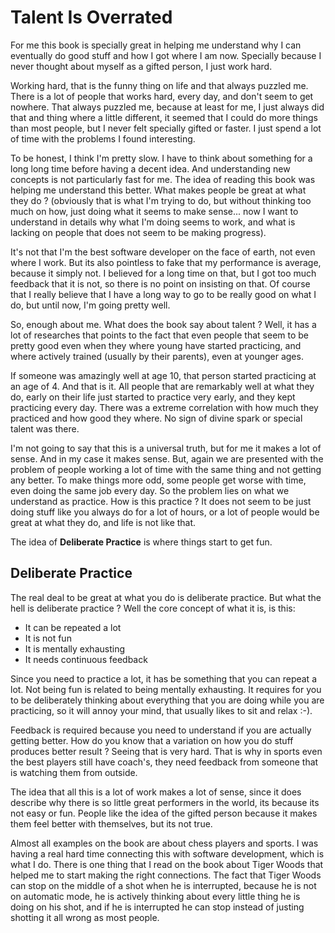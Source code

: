 # Talent Is Overrated

For me this book is specially great in helping me understand why I can
eventually do good stuff and how I got where I am now. Specially because
I never thought about myself as a gifted person, I just work hard.

Working hard, that is the funny thing on life and that always puzzled me.
There is a lot of people that works hard, every day, and don't seem to get nowhere.
That always puzzled me, because at least for me, I just always did that and
thing where a little different, it seemed that I could do more things than
most people, but I never felt specially gifted or faster. I just spend a lot of time
with the problems I found interesting.

To be honest, I think I'm pretty slow. I have to think about something for a long long
time before having a decent idea. And understanding new concepts is not particularly fast
for me. The idea of reading this book was helping me understand this better. What makes
people be great at what they do ? (obviously that is what I'm trying to do, but without
thinking too much on how, just doing what it seems to make sense... now I want to understand
in details why what I'm doing seems to work, and what is lacking on people that does
not seem to be making progress).

It's not that I'm the best software developer on the face of earth, not even where I work.
But its also pointless to fake that my performance is average, because it simply not.
I believed for a long time on that, but I got too much feedback that it is not, so there is
no point on insisting on that. Of course that I really believe that I have a long way to go
to be really good on what I do, but until now, I'm going pretty well.

So, enough about me. What does the book say about talent ? Well, it has a lot of researches
that points to the fact that even people that seem to be pretty good even when they where young
have started practicing, and where actively trained (usually by their parents), even at
younger ages.

If someone was amazingly well at age 10, that person started practicing at an age of 4. And that is it.
All people that are remarkably well at what they do, early on their life just started to
practice very early, and they kept practicing every day. There was a extreme correlation with how
much they practiced and how good they where. No sign of divine spark or special talent was there.

I'm not going to say that this is a universal truth, but for me it makes a lot of sense. And in my
case it makes sense. But, again we are presented with the problem of people working a lot of time with
the same thing and not getting any better. To make things more odd, some people get worse with time, even
doing the same job every day. So the problem lies on what we understand as practice. How is this practice ?
It does not seem to be just doing stuff like you always do for a lot of hours, or a lot of people would
be great at what they do, and life is not like that.

The idea of **Deliberate Practice** is where things start to get fun.


## Deliberate Practice

The real deal to be great at what you do is deliberate practice. But what the hell is deliberate practice ?
Well the core concept of what it is, is this:

* It can be repeated a lot
* It is not fun
* It is mentally exhausting
* It needs continuous feedback

Since you need to practice a lot, it has be something that you can repeat a lot. Not being fun is related to being
mentally exhausting. It requires for you to be deliberately thinking about everything that you are doing while you are
practicing, so it will annoy your mind, that usually likes to sit and relax :-).

Feedback is required because you need to understand if you are actually getting better. How do you know that a variation
on how you do stuff produces better result ? Seeing that is very hard. That is why in sports even the best players
still have coach's, they need feedback from someone that is watching them from outside.

The idea that all this is a lot of work makes a lot of sense, since it does describe why there is so little great
performers in the world, its because its not easy or fun. People like the idea of the gifted person because it
makes them feel better with themselves, but its not true.

Almost all examples on the book are about chess players and sports. I was having a real hard time connecting this
with software development, which is what I do. There is one thing that I read on the book about Tiger Woods that
helped me to start making the right connections. The fact that Tiger Woods can stop on the middle of a shot when
he is interrupted, because he is not on automatic mode, he is actively thinking about every little thing he is doing
on his shot, and if he is interrupted he can stop instead of justing shotting it all wrong as most people.
